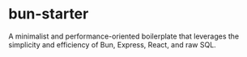 # bun-starter
A minimalist and performance-oriented boilerplate that leverages the simplicity and efficiency of Bun, Express, React, and raw SQL.
